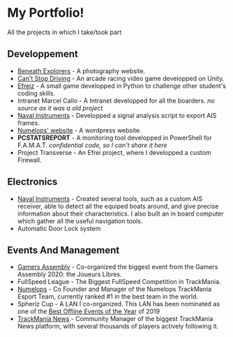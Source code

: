 # My Portfolio!
All the projects in which I take/took part

## Developpement
- [Beneath Explorers](https://beneathexplorers.org/) - A photography website.
- [Can't Stop Driving](https://github.com/AllOfTheAbove/cant-stop-driving) - An arcade racing video game developped on Unity.
- [Efreiz](https://github.com/RousselotN/EfreiZ) - A small game developped in Python to challenge other student's coding skills.
- Intranet Marcel Callo - A Intranet developped for all the boarders. *no source as it was a old project*
- [Naval Instruments](http://navalinstruments.com/) - Developped a signal analysis script to export AIS frames.
- [Numelops' website](https://www.gamers-assembly.net/) - A wordpress website.
- **PCSTATSREPORT** - A monitoring tool developped in PowerShell for F.A.M.A.T. *confidential code, so I can't share it here*
- Project Transverse - An Efrei project, where I developped a custom Firewall.

## Electronics 
- [Naval Instruments](http://navalinstruments.com/) - Created several tools, such as a custom AIS receiver, able to detect all the equiped boats around, and give precise information about their characteristics. I also built an in board computer which gather all the useful navigation tools. 
- Automatic Door Lock system

## Events And Management
- [Gamers Assembly](https://www.gamers-assembly.net/) - Co-organized the biggest event from the Gamers Assembly 2020: the Joueurs Libres.
- FullSpeed League - The Biggest FullSpeed Competition in TrackMania.
- [Numelops](https://twitter.com/numelopsasso) - Co Founder and Manager of the Numelops TrackMania Esport Team, currently ranked #1 in the best team in the world.
- Spheriz Cup - A LAN I co-organized. This LAN has been nominated as one of the [Best Offline Events of the Year](https://twitter.com/EirikHoldal/status/1248220765792677888) of 2019
- [TrackMania News](https://twitter.com/Trackmania_News) - Community Manager of the biggest TrackMania News platform, with several thousands of players actively following it.
